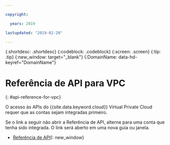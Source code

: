 ```yaml
---

copyright:

  years: 2019

lastupdated: "2019-02-20"

---
```


{:shortdesc: .shortdesc}
{:codeblock: .codeblock}
{:screen: .screen}
{:tip: .tip}
{:new_window: target="_blank"}
{:DomainName: data-hd-keyref="DomainName"}

# Referência de API para VPC
{: #api-reference-for-vpc}

O acesso às APIs do {{site.data.keyword.cloud}} Virtual Private Cloud requer que as contas sejam integradas primeiro. 

Se o link a seguir não abrir a Referência de API, alterne para uma conta que tenha sido integrada. O link será aberto em uma nova guia ou janela.

* [Referência de API](https://{DomainName}/apidocs/rias){: new_window}

